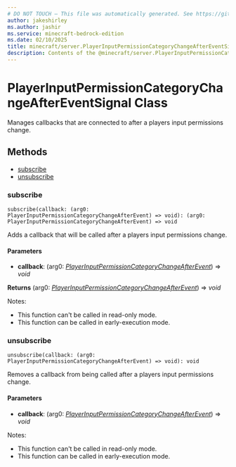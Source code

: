 ```yaml
---
# DO NOT TOUCH — This file was automatically generated. See https://github.com/mojang/minecraftapidocsgenerator to modify descriptions, examples, etc.
author: jakeshirley
ms.author: jashir
ms.service: minecraft-bedrock-edition
ms.date: 02/10/2025
title: minecraft/server.PlayerInputPermissionCategoryChangeAfterEventSignal Class
description: Contents of the @minecraft/server.PlayerInputPermissionCategoryChangeAfterEventSignal class.
---
```

# PlayerInputPermissionCategoryChangeAfterEventSignal Class

Manages callbacks that are connected to after a players input permissions change.

## Methods
- [subscribe](#subscribe)
- [unsubscribe](#unsubscribe)

### **subscribe**
`
subscribe(callback: (arg0: PlayerInputPermissionCategoryChangeAfterEvent) => void): (arg0: PlayerInputPermissionCategoryChangeAfterEvent) => void
`

Adds a callback that will be called after a players input permissions change.

#### **Parameters**
- **callback**: (arg0: [*PlayerInputPermissionCategoryChangeAfterEvent*](PlayerInputPermissionCategoryChangeAfterEvent.md)) => *void*

**Returns** (arg0: [*PlayerInputPermissionCategoryChangeAfterEvent*](PlayerInputPermissionCategoryChangeAfterEvent.md)) => *void*
  
Notes:
- This function can't be called in read-only mode.
- This function can be called in early-execution mode.

### **unsubscribe**
`
unsubscribe(callback: (arg0: PlayerInputPermissionCategoryChangeAfterEvent) => void): void
`

Removes a callback from being called after a players input permissions change.

#### **Parameters**
- **callback**: (arg0: [*PlayerInputPermissionCategoryChangeAfterEvent*](PlayerInputPermissionCategoryChangeAfterEvent.md)) => *void*
  
Notes:
- This function can't be called in read-only mode.
- This function can be called in early-execution mode.
